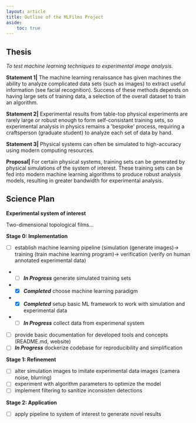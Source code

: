 ```yaml
---
layout: article
title: Outline of the MLFilms Project
aside:
    toc: true
---
```

## Thesis
*To test machine learning techniques to experimental image analysis.* 

**Statement 1\|** The machine learning renaissance has given machines the ability to analyze complicated data sets (such as images) to extract useful information (see facial recognition). Success of these methods depends on having large sets of training data, a selection of the overall dataset to train an algorithm.

**Statement 2\|** Experimental results from table-top physical experiments are rarely large or robust enough to form self-consistant training sets, so experimental analysis in physics remains a 'bespoke' process, requiring a craftsperson (graduate student) to analyze each set of data by hand.

**Statement 3\|** Physical systems can often be simulated to high-accuracy using modern computing resources.

**Proposal\|** For certain physical systems, training sets can be generated by physical simulations of the system of interest. These training sets can be fed into modern machine learning algorithms to produce robust analysis models, resulting in greater bandwidth for experimental analysis.


## Science Plan

**Experimental system of interest**


Two-dimensional topological films...

**Stage 0: Implementation**
- [ ] establish machine learning pipeline (simulation (generate images)-> training (train machine learning program)-> verification (verify on human annotated experimental data)
- - [ ] ***In Progress*** generate simulated training sets 
- - [x] ***Completed*** choose machine learning paradigm 
- - [x] ***Completed*** setup basic ML framework to work with simulation and experimental data
- - [ ] ***In Progress*** collect data from experimenal system 
- [ ] provide basic documentation for developed tools and concepts (README.md, website)
- [ ] ***In Progress*** dockerize codebase for reproducibility and simplification

**Stage 1: Refinement**
- [ ] alter simulation images to imitate experimental data  images (camera noise, blurring)
- [ ] experiment with algorithm parameters to optimize the model
- [ ] implement filtering to sanitize inconsisten detections

**Stage 2: Application**
- [ ] apply pipeline to system of interest to generate novel results




